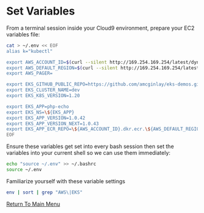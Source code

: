 # Set Variables

From a terminal session inside your Cloud9 environment, prepare your EC2 variables file:
```bash
cat > ~/.env << EOF
alias k="kubectl"                                                           # a common shortcut for the CLI

export AWS_ACCOUNT_ID=$(curl --silent http://169.254.169.254/latest/dynamic/instance-identity/document|grep accountId|awk -F\" '{print $4}')
export AWS_DEFAULT_REGION=$(curl --silent http://169.254.169.254/latest/meta-data/placement/region)
export AWS_PAGER=                                                           # intentionally blank

export EKS_GITHUB_PUBLIC_REPO=https://github.com/amcginlay/eks-demos.git    # if you fork this repo, change this!
export EKS_CLUSTER_NAME=dev
export EKS_K8S_VERSION=1.20

export EKS_APP=php-echo
export EKS_NS=\${EKS_APP}
export EKS_APP_VERSION=1.0.42
export EKS_APP_VERSION_NEXT=1.0.43
export EKS_APP_ECR_REPO=\${AWS_ACCOUNT_ID}.dkr.ecr.\${AWS_DEFAULT_REGION}.amazonaws.com/\${EKS_APP}
EOF
```

Ensure these variables get set into every bash session then set the variables into your current shell so we can use them immediately:
```bash
echo "source ~/.env" >> ~/.bashrc
source ~/.env
```

Familiarize yourself with these variable settings
```bash
env | sort | grep "AWS\|EKS"
```

[Return To Main Menu](/README.md)
